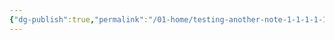 ```yaml
---
{"dg-publish":true,"permalink":"/01-home/testing-another-note-1-1-1-1-1-1-1/","noteIcon":"","created":"2025-09-22T17:02:07.021+02:00","updated":"2025-09-22T17:02:11.133+02:00"}
---
```


